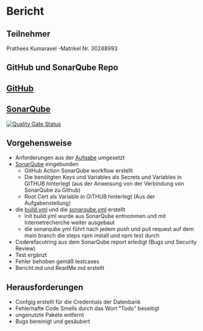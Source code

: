 # Bericht

## Teilnehmer
Prathees Kumaravel          -Matrikel Nr. 30248993

## GitHub und SonarQube Repo

## [GitHub](https://github.com/Pikay93/todo)

## [SonarQube](https://hopper.fh-swf.de/sonarqube/project/information?id=todo_pk_SQ)

[![Quality Gate Status](https://hopper.fh-swf.de/sonarqube/api/project_badges/measure?project=todo_pk_SQ&metric=alert_status&token=sqb_4028052f1e65242d81df048f14c2e725ddb4cb17)](https://hopper.fh-swf.de/sonarqube/dashboard?id=todo_pk_SQ)


## Vorgehensweise
- Anforderungen aus der [Aufgabe](https://github.com/fhswf/softwarequalitaet/tree/main/Exercises/CI_ToDo) umgesetzt
- [SonarQube](https://hopper.fh-swf.de/sonarqube/project/information?id=todo_pk_SQ) eingebunden
    - GitHub Action SonarQube workflow erstellt
    - Die benöitgten Keys und Variables als Secrets und Variables in GITHUB hinterlegt (aus der Anweisung von der Verbindung von SonarQube zu Github)
    - Root Cert als Variable in GITHUB hinterlegt (Aus der Aufgabenstellung)
- die [build.yml](./github/workflows/build.yml) und die [sonarqube.yml](./github/workflows/sonarqube.yml) erstellt
    - Init build.yml wurde aus SonarQube entnommen und mit Internetrecherche weiter ausgebaut
    - die sonarqube.yml führt nach jedem push und pull request auf dem main branch die steps npm install und npm test durch
- Coderefacotring aus dem SonarQube report erledigt (Bugs und Security Review)
- Test ergänzt
- Fehler behoben gemäß testcases
- Bericht.md und ReadMe.md erstellt


## Herausforderungen
- Confgig erstellt für die Credentials der Datenbank
- Fehlerhafte Code Smells durch das Wort "Todo" beseitigt
- ungenutzte Pakete entfernt
- Bugs bereinigt und gesäubert
